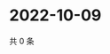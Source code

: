 # 2022-10-09

共 0 条

<!-- BEGIN WEIBO -->
<!-- 最后更新时间 Sun Oct 09 2022 00:07:20 GMT+0800 (China Standard Time) -->

<!-- END WEIBO -->
